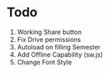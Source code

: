 # Todo

1. Working Share button
2. Fix Drive permissions
   <!-- 3. Add API preload -->
   <!-- 4. Fix table UI on phone -->
3. Autoload on filling Semester
4. Add Offline Capability (sw.js)
5. Change Font Style
